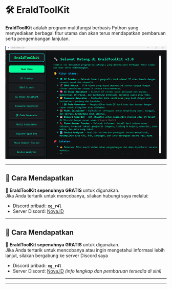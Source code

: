 # 🛠️ EraldToolKit

**EraldToolKit** adalah program multifungsi berbasis Python yang menyediakan berbagai fitur utama dan akan terus mendapatkan pembaruan serta pengembangan lanjutan.

![Tampilan EraldToolKit](EraldToolKit.png)

---

## 📌 Cara Mendapatkan
💬 **EraldToolKit sepenuhnya GRATIS** untuk digunakan.  
Jika Anda tertarik untuk mencobanya, silakan hubungi saya melalui:
- Discord pribadi: **`xg_r4l`**
- Server Discord: [Nova.ID](https://discord.gg/bEEFxSYxM2)

---

## 📌 Cara Mendapatkan
💬 **EraldToolKit sepenuhnya GRATIS** untuk digunakan.  
Jika Anda tertarik untuk mencobanya atau ingin mengetahui informasi lebih lanjut, silakan bergabung ke server Discord saya
- Discord pribadi: **`xg_r4l`**
- Server Discord: [Nova.ID](https://discord.gg/bEEFxSYxM2) *(info lengkap dan pembaruan tersedia di sini)*

---
---


